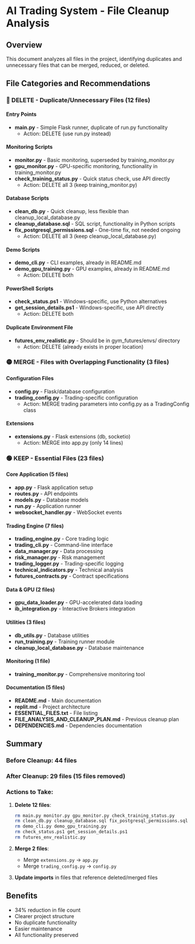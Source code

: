 # AI Trading System - File Cleanup Analysis

## Overview
This document analyzes all files in the project, identifying duplicates and unnecessary files that can be merged, reduced, or deleted.

## File Categories and Recommendations

### 🔴 DELETE - Duplicate/Unnecessary Files (12 files)

#### Entry Points
- **main.py** - Simple Flask runner, duplicate of run.py functionality
  - Action: DELETE (use run.py instead)

#### Monitoring Scripts
- **monitor.py** - Basic monitoring, superseded by training_monitor.py
- **gpu_monitor.py** - GPU-specific monitoring, functionality in training_monitor.py
- **check_training_status.py** - Quick status check, use API directly
  - Action: DELETE all 3 (keep training_monitor.py)

#### Database Scripts
- **clean_db.py** - Quick cleanup, less flexible than cleanup_local_database.py
- **cleanup_database.sql** - SQL script, functionality in Python scripts
- **fix_postgresql_permissions.sql** - One-time fix, not needed ongoing
  - Action: DELETE all 3 (keep cleanup_local_database.py)

#### Demo Scripts
- **demo_cli.py** - CLI examples, already in README.md
- **demo_gpu_training.py** - GPU examples, already in README.md
  - Action: DELETE both

#### PowerShell Scripts
- **check_status.ps1** - Windows-specific, use Python alternatives
- **get_session_details.ps1** - Windows-specific, use API directly
  - Action: DELETE both

#### Duplicate Environment File
- **futures_env_realistic.py** - Should be in gym_futures/envs/ directory
  - Action: DELETE (already exists in proper location)

### 🟡 MERGE - Files with Overlapping Functionality (3 files)

#### Configuration Files
- **config.py** - Flask/database configuration
- **trading_config.py** - Trading-specific configuration
  - Action: MERGE trading parameters into config.py as a TradingConfig class

#### Extensions
- **extensions.py** - Flask extensions (db, socketio)
  - Action: MERGE into app.py (only 14 lines)

### 🟢 KEEP - Essential Files (23 files)

#### Core Application (5 files)
- **app.py** - Flask application setup
- **routes.py** - API endpoints
- **models.py** - Database models
- **run.py** - Application runner
- **websocket_handler.py** - WebSocket events

#### Trading Engine (7 files)
- **trading_engine.py** - Core trading logic
- **trading_cli.py** - Command-line interface
- **data_manager.py** - Data processing
- **risk_manager.py** - Risk management
- **trading_logger.py** - Trading-specific logging
- **technical_indicators.py** - Technical analysis
- **futures_contracts.py** - Contract specifications

#### Data & GPU (2 files)
- **gpu_data_loader.py** - GPU-accelerated data loading
- **ib_integration.py** - Interactive Brokers integration

#### Utilities (3 files)
- **db_utils.py** - Database utilities
- **run_training.py** - Training runner module
- **cleanup_local_database.py** - Database maintenance

#### Monitoring (1 file)
- **training_monitor.py** - Comprehensive monitoring tool

#### Documentation (5 files)
- **README.md** - Main documentation
- **replit.md** - Project architecture
- **ESSENTIAL_FILES.txt** - File listing
- **FILE_ANALYSIS_AND_CLEANUP_PLAN.md** - Previous cleanup plan
- **DEPENDENCIES.md** - Dependencies documentation

## Summary

### Before Cleanup: 44 files
### After Cleanup: 29 files (15 files removed)

### Actions to Take:

1. **Delete 12 files**:
   ```bash
   rm main.py monitor.py gpu_monitor.py check_training_status.py
   rm clean_db.py cleanup_database.sql fix_postgresql_permissions.sql
   rm demo_cli.py demo_gpu_training.py
   rm check_status.ps1 get_session_details.ps1
   rm futures_env_realistic.py
   ```

2. **Merge 2 files**:
   - Merge `extensions.py` → `app.py`
   - Merge `trading_config.py` → `config.py`

3. **Update imports** in files that reference deleted/merged files

## Benefits
- 34% reduction in file count
- Clearer project structure
- No duplicate functionality
- Easier maintenance
- All functionality preserved